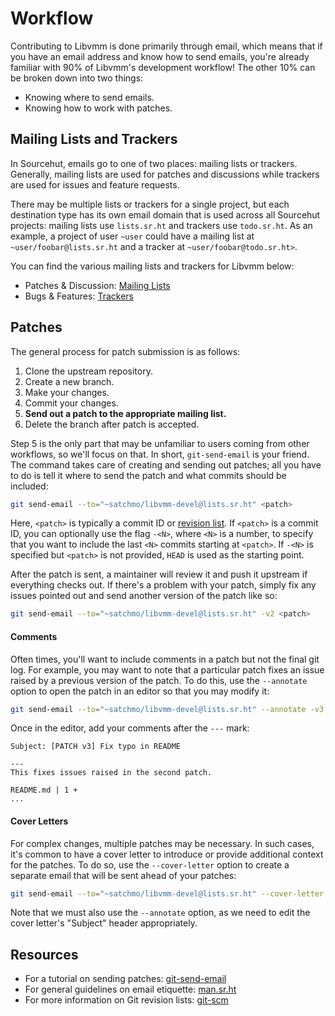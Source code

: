 # Workflow

Contributing to Libvmm is done primarily through email, which means that if you
have an email address and know how to send emails, you're already familiar with
90% of Libvmm's development workflow! The other 10% can be broken down into two
things:

* Knowing where to send emails.
* Knowing how to work with patches.

## Mailing Lists and Trackers

In Sourcehut, emails go to one of two places: mailing lists or trackers.
Generally, mailing lists are used for patches and discussions while trackers
are used for issues and feature requests.

There may be multiple lists or trackers for a single project, but each
destination type has its own email domain that is used across all Sourcehut
projects: mailing lists use `lists.sr.ht` and trackers use `todo.sr.ht`. As an
example, a project of user `~user` could have a mailing list at
`~user/foobar@lists.sr.ht` and a tracker at `~user/foobar@todo.sr.ht>`.

You can find the various mailing
lists and trackers for Libvmm below:

* Patches & Discussion: [Mailing Lists](https://sr.ht/~satchmo/libvmm/lists)
* Bugs & Features:      [Trackers](https://sr.ht/~satchmo/libvmm/trackers)

## Patches

The general process for patch submission is as follows:

1. Clone the upstream repository.
2. Create a new branch.
3. Make your changes.
4. Commit your changes.
5. **Send out a patch to the appropriate mailing list.**
6. Delete the branch after patch is accepted.

Step 5 is the only part that may be unfamiliar to users coming from other
workflows, so we'll focus on that. In short, `git-send-email` is your friend.
The command takes care of creating and sending out patches; all you have to do
is tell it where to send the patch and what commits should be included:

```sh
git send-email --to="~satchmo/libvmm-devel@lists.sr.ht" <patch>
```

Here, `<patch>` is typically a commit ID or [revision
list](https://git-scm.com/book/en/v2/Git-Tools-Revision-Selection). If
`<patch>` is a commit ID, you can optionally use the flag `-<N>`, where `<N>`
is a number, to specify that you want to include the last `<N>` commits
starting at `<patch>`. If `-<N>` is specified but `<patch>` is not provided,
`HEAD` is used as the starting point.

After the patch is sent, a maintainer will review it and push it upstream if
everything checks out. If there's a problem with your patch, simply fix any
issues pointed out and send another version of the patch like so:

```sh
git send-email --to="~satchmo/libvmm-devel@lists.sr.ht" -v2 <patch>
```

#### Comments

Often times, you'll want to include comments in a patch but not the final git
log. For example, you may want to note that a particular patch fixes an issue
raised by a previous version of the patch. To do this, use the `--annotate`
option to open the patch in an editor so that you may modify it:

```sh
git send-email --to="~satchmo/libvmm-devel@lists.sr.ht" --annotate -v3 <patch>
```

Once in the editor, add your comments after the `---` mark:

```console
Subject: [PATCH v3] Fix typo in README

---
This fixes issues raised in the second patch.

README.md | 1 +
...
```

#### Cover Letters

For complex changes, multiple patches may be necessary. In such cases, it's
common to have a cover letter to introduce or provide additional context for
the patches. To do so, use the `--cover-letter` option to create a separate
email that will be sent ahead of your patches:

```sh
git send-email --to="~satchmo/libvmm-devel@lists.sr.ht" --cover-letter --annotate <patchset>
```

Note that we must also use the `--annotate` option, as we need to edit the
cover letter's "Subject" header appropriately.

## Resources

* For a tutorial on sending patches: [git-send-email](https://git-send-email.io/)
* For general guidelines on email etiquette: [man.sr.ht](https://man.sr.ht/lists.sr.ht/etiquette.md)
* For more information on Git revision lists: [git-scm](https://git-scm.com/book/en/v2/Git-Tools-Revision-Selection)
